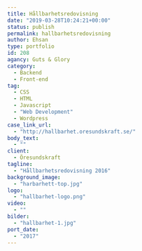 ```yaml
---
title: Hållbarhetsredovisning
date: "2019-03-28T10:24:21+00:00"
status: publish
permalink: hallbarhetsredovisning
author: Ehsan
type: portfolio
id: 208
agancy: Guts & Glory
category:
  - Backend
  - Front-end
tag:
  - CSS
  - HTML
  - Javascript
  - "Web Development"
  - Wordpress
case_link_url:
  - "http://hallbarhet.oresundskraft.se/"
body_text:
  - ""
client:
  - Öresundskraft
tagline:
  - "Hållbarhetsredovisning 2016"
background_image:
  - "harbarhett-top.jpg"
logo:
  - "hallbarhet-logo.png"
video:
  - ""
bilder:
  - "hallbarhet-1.jpg"
port_date:
  - "2017"
---
```

